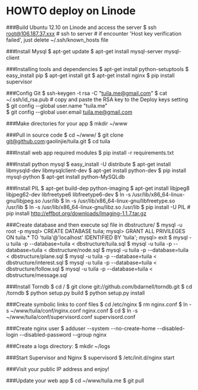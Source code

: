 HOWTO deploy on Linode
======================

###Build Ubuntu 12.10 on Linode and access the server
	$ ssh root@106.187.37.xxx
	# ssh to server
	# if encounter 'Host key verification failed', just delete ~/.ssh/known_hosts file

###Install Mysql
	$ apt-get update
	$ apt-get install mysql-server mysql-client

###Installing tools and dependencies
	$ apt-get install python-setuptools 
	$ easy_install pip 
	$ apt-get install git 
	$ apt-get install nginx 
	$ pip install supervisor 

###Config Git
	$ ssh-keygen -t rsa -C "tuila.me@gmail.com"
	$ cat ~/.ssh/id_rsa.pub
	# copy and paste the RSA key to the Deploy keys setting
	$ git config --global user.name "tuila.me"  
	$ git config --global user.email tuila.me@gmail.com  

###Make directories for your app
	$ mkdir ~/www

###Pull in source code
	$ cd ~/www/
	$ git clone git@github.com:gaolinjie/tuila.git
	$ cd tuila

###Install web app required modules
	$ pip install -r requirements.txt

###Install python mysql
	$ easy_install -U distribute
	$ apt-get install libmysqld-dev libmysqlclient-dev
        $ apt-get install python-dev
	$ pip install mysql-python
	$ apt-get install python-MySQLdb

###Install PIL
	$ apt-get build-dep python-imaging 
	$ apt-get install libjpeg8 libjpeg62-dev libfreetype6 libfreetype6-dev
	$ ln -s /usr/lib/x86_64-linux-gnu/libjpeg.so /usr/lib
	$ ln -s /usr/lib/x86_64-linux-gnu/libfreetype.so /usr/lib
	$ ln -s /usr/lib/x86_64-linux-gnu/libz.so /usr/lib
	$ pip install -U PIL
	# pip install http://effbot.org/downloads/Imaging-1.1.7.tar.gz

###Create database and then execute sql file in dbstructure/
	$ mysql -u root -p
	mysql> CREATE DATABASE tuila;
	mysql> GRANT ALL PRIVILEGES ON tuila.* TO 'tuila'@'localhost' IDENTIFIED BY 'tuila';
	mysql> exit
	$ mysql -u tuila -p --database=tuila < dbstructure/tuila.sql
	$ mysql -u tuila -p --database=tuila < dbstructure/node.sql
	$ mysql -u tuila -p --database=tuila < dbstructure/plane.sql
	$ mysql -u tuila -p --database=tuila < dbstructure/interest.sql
	$ mysql -u tuila -p --database=tuila < dbstructure/follow.sql
	$ mysql -u tuila -p --database=tuila < dbstructure/message.sql

###Install Torndb
        $ cd /
        $ git clone git://github.com/bdarnell/torndb.git
        $ cd /torndb
        $ python setup.py build
        $ python setup.py install

###Create symbolic links to conf files
	$ cd /etc/nginx 
	$ rm nginx.conf
	$ ln -s ~/www/tuila/conf/nginx.conf nginx.conf 
	$ cd
	$ ln -s ~/www/tuila/conf/supervisord.conf supervisord.conf  

###Create nginx user
	$ adduser --system --no-create-home --disabled-login --disabled-password --group nginx 

###Create a logs directory:
	$ mkdir ~/logs 

###Start Supervisor and Nginx
	$ supervisord
	$ /etc/init.d/nginx start

###Visit your public IP address and enjoy!

###Update your web app
	$ cd ~/www/tuila.me
	$ git pull
